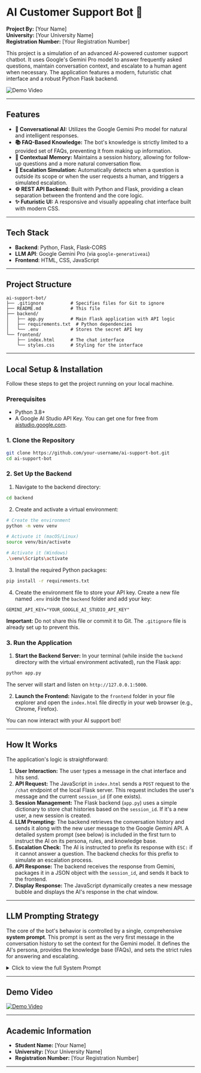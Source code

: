 # AI Customer Support Bot 🤖

**Project By:** [Your Name]  
**University:** [Your University Name]  
**Registration Number:** [Your Registration Number]

This project is a simulation of an advanced AI-powered customer support chatbot. It uses Google's Gemini Pro model to answer frequently asked questions, maintain conversation context, and escalate to a human agent when necessary. The application features a modern, futuristic chat interface and a robust Python Flask backend.


![Demo Video](https://via.placeholder.com/800x450?text=Demo+Video+Placeholder)

---

## Features

- **🧠 Conversational AI:** Utilizes the Google Gemini Pro model for natural and intelligent responses.
- **📚 FAQ-Based Knowledge:** The bot's knowledge is strictly limited to a provided set of FAQs, preventing it from making up information.
- **💾 Contextual Memory:** Maintains a session history, allowing for follow-up questions and a more natural conversation flow.
- **🚨 Escalation Simulation:** Automatically detects when a question is outside its scope or when the user requests a human, and triggers a simulated escalation.
- **⚙️ REST API Backend:** Built with Python and Flask, providing a clean separation between the frontend and the core logic.
- **✨ Futuristic UI:** A responsive and visually appealing chat interface built with modern CSS.

---

## Tech Stack

- **Backend**: Python, Flask, Flask-CORS
- **LLM API**: Google Gemini Pro (via `google-generativeai`)
- **Frontend**: HTML, CSS, JavaScript

---

## Project Structure

```
ai-support-bot/
├── .gitignore          # Specifies files for Git to ignore
├── README.md           # This file
├── backend/
│   ├── app.py          # Main Flask application with API logic
│   ├── requirements.txt  # Python dependencies
│   └── .env            # Stores the secret API key
└── frontend/
    ├── index.html      # The chat interface
    └── styles.css      # Styling for the interface
```

---

## Local Setup & Installation

Follow these steps to get the project running on your local machine.

### Prerequisites

- Python 3.8+
- A Google AI Studio API Key. You can get one for free from [aistudio.google.com](https://aistudio.google.com/).

### 1. Clone the Repository

```bash
git clone https://github.com/your-username/ai-support-bot.git
cd ai-support-bot
```

### 2. Set Up the Backend

1. Navigate to the backend directory:

```bash
cd backend
```

2. Create and activate a virtual environment:

```bash
# Create the environment
python -m venv venv

# Activate it (macOS/Linux)
source venv/bin/activate

# Activate it (Windows)
.\venv\Scripts\activate
```

3. Install the required Python packages:

```bash
pip install -r requirements.txt
```

4. Create the environment file to store your API key. Create a new file named `.env` inside the `backend` folder and add your key:

```
GEMINI_API_KEY="YOUR_GOOGLE_AI_STUDIO_API_KEY"
```

**Important:** Do not share this file or commit it to Git. The `.gitignore` file is already set up to prevent this.

### 3. Run the Application

1. **Start the Backend Server:**
   In your terminal (while inside the `backend` directory with the virtual environment activated), run the Flask app:

```bash
python app.py
```

The server will start and listen on `http://127.0.0.1:5000`.

2. **Launch the Frontend:**
   Navigate to the `frontend` folder in your file explorer and open the `index.html` file directly in your web browser (e.g., Chrome, Firefox).

You can now interact with your AI support bot!

---

## How It Works

The application's logic is straightforward:

1. **User Interaction:** The user types a message in the chat interface and hits send.
2. **API Request:** The JavaScript in `index.html` sends a `POST` request to the `/chat` endpoint of the local Flask server. This request includes the user's message and the current `session_id` (if one exists).
3. **Session Management:** The Flask backend (`app.py`) uses a simple dictionary to store chat histories based on the `session_id`. If it's a new user, a new session is created.
4. **LLM Prompting:** The backend retrieves the conversation history and sends it along with the new user message to the Google Gemini API. A detailed system prompt (see below) is included in the first turn to instruct the AI on its persona, rules, and knowledge base.
5. **Escalation Check:** The AI is instructed to prefix its response with `ESC:` if it cannot answer a question. The backend checks for this prefix to simulate an escalation process.
6. **API Response:** The backend receives the response from Gemini, packages it in a JSON object with the `session_id`, and sends it back to the frontend.
7. **Display Response:** The JavaScript dynamically creates a new message bubble and displays the AI's response in the chat window.

---

## LLM Prompting Strategy

The core of the bot's behavior is controlled by a single, comprehensive **system prompt**. This prompt is sent as the very first message in the conversation history to set the context for the Gemini model. It defines the AI's persona, provides the knowledge base (FAQs), and sets the strict rules for answering and escalating.

<details>
<summary>Click to view the full System Prompt</summary>

```
You are 'Futura', a friendly and highly advanced AI customer support assistant for a fictional e-commerce store called "Nexus Store".

Your primary goal is to answer customer questions based *only* on the provided Frequently Asked Questions (FAQs). Do not make up information.

**FAQs:**
Q: What are your shipping options?
A: We offer Standard Shipping (5-7 business days), Expedited Shipping (2-3 business days), and Next-Day Shipping.

Q: How can I track my order?
A: Once your order has shipped, you will receive an email with a tracking number and a link to the carrier's website. You can also find tracking information in your account dashboard under "Order History".

Q: What is your return policy?
A: We accept returns within 30 days of purchase. Items must be unused and in their original packaging. To start a return, please visit our returns portal or contact support.

Q: How do I change my password?
A: You can change your password by going to your Account Settings, selecting the "Security" tab, and clicking "Change Password".

Q: Do you ship internationally?
A: Currently, we only ship within the United States and Canada.

**Your Instructions:**
1.  When a user asks a question, find the most relevant answer from the FAQs above.
2.  If the user's question can be answered from the FAQs, provide a clear and concise answer.
3.  If the user's question *cannot* be answered from the FAQs, or if they express clear frustration (e.g., "this is not helpful", "I want to talk to a human"), or ask to speak to a person, you MUST trigger an escalation.
4.  **To trigger an escalation**, respond with the exact phrase starting with 'ESC:': `ESC:I am sorry, but I cannot answer that. I will connect you to a human agent who can better assist you.` The backend system will detect 'ESC:' to start the escalation process.
5.  Maintain a friendly and helpful tone.
6.  Keep the conversation history in mind to understand follow-up questions.
```

</details>

---

## Demo Video

[![Demo Video](https://via.placeholder.com/800x450?text=Click+for+Demo+Video)](https://your-demo-video-link.com)

---

## Academic Information

- **Student Name:** [Your Name]
- **University:** [Your University Name]
- **Registration Number:** [Your Registration Number]

---
